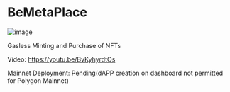# BeMetaPlace

![image](https://i.ibb.co/cxpm8DP/Screenshot-2022-03-30-at-3-04-55-PM.png)

Gasless Minting and Purchase of NFTs

Video: https://youtu.be/BvKyhyrdtOs

Mainnet Deployment: Pending(dAPP creation on dashboard not permitted for Polygon Mainnet)
